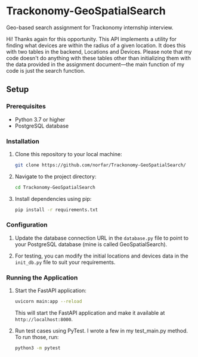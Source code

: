 # Trackonomy-GeoSpatialSearch
Geo-based search assignment for Trackonomy internship interview. 

Hi! Thanks again for this opportunity. This API implements a utility for finding what devices are within the radius of a given location. It does this with two tables in the backend, Locations and Devices. Please note that my code doesn't do anything with these tables other than initializing them with the data provided in the assignment document—the main function of my code is just the search function. 

## Setup

### Prerequisites

- Python 3.7 or higher
- PostgreSQL database

### Installation

1. Clone this repository to your local machine:

   ```bash
   git clone https://github.com/norfar/Trackonomy-GeoSpatialSearch/
   ```

2. Navigate to the project directory:

   ```bash
   cd Trackonomy-GeoSpatialSearch
   ```

3. Install dependencies using pip:

   ```bash
   pip install -r requirements.txt
   ```

### Configuration

1. Update the database connection URL in the `database.py` file to point to your PostgreSQL database (mine is called GeoSpatialSearch).

2. For testing, you can modify the initial locations and devices data in the `init_db.py` file to suit your requirements.

### Running the Application

1. Start the FastAPI application:

   ```bash
   uvicorn main:app --reload
   ```

   This will start the FastAPI application and make it available at `http://localhost:8000`.

2. Run test cases using PyTest. I wrote a few in my test_main.py method. To run those, run:

   ```bash
   python3 -m pytest
   ```

